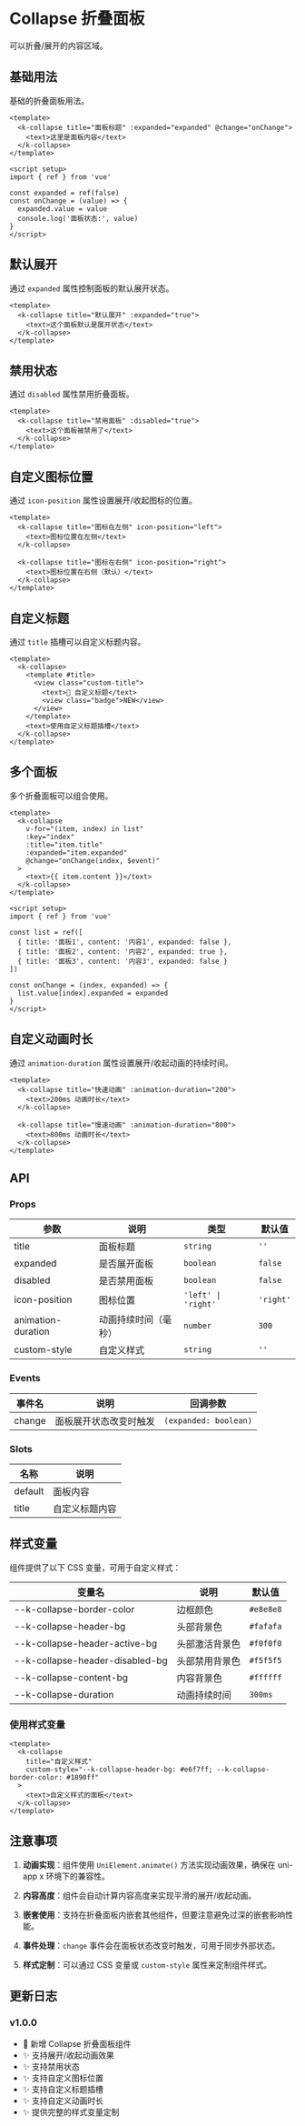 # Collapse 折叠面板

可以折叠/展开的内容区域。

## 基础用法

基础的折叠面板用法。

```vue
<template>
  <k-collapse title="面板标题" :expanded="expanded" @change="onChange">
    <text>这里是面板内容</text>
  </k-collapse>
</template>

<script setup>
import { ref } from 'vue'

const expanded = ref(false)
const onChange = (value) => {
  expanded.value = value
  console.log('面板状态:', value)
}
</script>
```

## 默认展开

通过 `expanded` 属性控制面板的默认展开状态。

```vue
<template>
  <k-collapse title="默认展开" :expanded="true">
    <text>这个面板默认是展开状态</text>
  </k-collapse>
</template>
```

## 禁用状态

通过 `disabled` 属性禁用折叠面板。

```vue
<template>
  <k-collapse title="禁用面板" :disabled="true">
    <text>这个面板被禁用了</text>
  </k-collapse>
</template>
```

## 自定义图标位置

通过 `icon-position` 属性设置展开/收起图标的位置。

```vue
<template>
  <k-collapse title="图标在左侧" icon-position="left">
    <text>图标位置在左侧</text>
  </k-collapse>
  
  <k-collapse title="图标在右侧" icon-position="right">
    <text>图标位置在右侧（默认）</text>
  </k-collapse>
</template>
```

## 自定义标题

通过 `title` 插槽可以自定义标题内容。

```vue
<template>
  <k-collapse>
    <template #title>
      <view class="custom-title">
        <text>🎉 自定义标题</text>
        <view class="badge">NEW</view>
      </view>
    </template>
    <text>使用自定义标题插槽</text>
  </k-collapse>
</template>
```

## 多个面板

多个折叠面板可以组合使用。

```vue
<template>
  <k-collapse 
    v-for="(item, index) in list" 
    :key="index"
    :title="item.title"
    :expanded="item.expanded"
    @change="onChange(index, $event)"
  >
    <text>{{ item.content }}</text>
  </k-collapse>
</template>

<script setup>
import { ref } from 'vue'

const list = ref([
  { title: '面板1', content: '内容1', expanded: false },
  { title: '面板2', content: '内容2', expanded: true },
  { title: '面板3', content: '内容3', expanded: false }
])

const onChange = (index, expanded) => {
  list.value[index].expanded = expanded
}
</script>
```

## 自定义动画时长

通过 `animation-duration` 属性设置展开/收起动画的持续时间。

```vue
<template>
  <k-collapse title="快速动画" :animation-duration="200">
    <text>200ms 动画时长</text>
  </k-collapse>
  
  <k-collapse title="慢速动画" :animation-duration="800">
    <text>800ms 动画时长</text>
  </k-collapse>
</template>
```

## API

### Props

| 参数 | 说明 | 类型 | 默认值 |
|------|------|------|--------|
| title | 面板标题 | `string` | `''` |
| expanded | 是否展开面板 | `boolean` | `false` |
| disabled | 是否禁用面板 | `boolean` | `false` |
| icon-position | 图标位置 | `'left' \| 'right'` | `'right'` |
| animation-duration | 动画持续时间（毫秒） | `number` | `300` |
| custom-style | 自定义样式 | `string` | `''` |

### Events

| 事件名 | 说明 | 回调参数 |
|--------|------|----------|
| change | 面板展开状态改变时触发 | `(expanded: boolean)` |

### Slots

| 名称 | 说明 |
|------|------|
| default | 面板内容 |
| title | 自定义标题内容 |

## 样式变量

组件提供了以下 CSS 变量，可用于自定义样式：

| 变量名 | 说明 | 默认值 |
|--------|------|--------|
| --k-collapse-border-color | 边框颜色 | `#e8e8e8` |
| --k-collapse-header-bg | 头部背景色 | `#fafafa` |
| --k-collapse-header-active-bg | 头部激活背景色 | `#f0f0f0` |
| --k-collapse-header-disabled-bg | 头部禁用背景色 | `#f5f5f5` |
| --k-collapse-content-bg | 内容背景色 | `#ffffff` |
| --k-collapse-duration | 动画持续时间 | `300ms` |

### 使用样式变量

```vue
<template>
  <k-collapse 
    title="自定义样式" 
    custom-style="--k-collapse-header-bg: #e6f7ff; --k-collapse-border-color: #1890ff"
  >
    <text>自定义样式的面板</text>
  </k-collapse>
</template>
```

## 注意事项

1. **动画实现**：组件使用 `UniElement.animate()` 方法实现动画效果，确保在 uni-app x 环境下的兼容性。

2. **内容高度**：组件会自动计算内容高度来实现平滑的展开/收起动画。

3. **嵌套使用**：支持在折叠面板内嵌套其他组件，但要注意避免过深的嵌套影响性能。

4. **事件处理**：`change` 事件会在面板状态改变时触发，可用于同步外部状态。

5. **样式定制**：可以通过 CSS 变量或 `custom-style` 属性来定制组件样式。

## 更新日志

### v1.0.0

- 🎉 新增 Collapse 折叠面板组件
- ✨ 支持展开/收起动画效果
- ✨ 支持禁用状态
- ✨ 支持自定义图标位置
- ✨ 支持自定义标题插槽
- ✨ 支持自定义动画时长
- ✨ 提供完整的样式变量定制